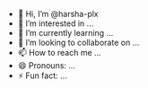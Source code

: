 - 👋 Hi, I’m @harsha-plx
- 👀 I’m interested in ...
- 🌱 I’m currently learning ...
- 💞️ I’m looking to collaborate on ...
- 📫 How to reach me ...
- 😄 Pronouns: ...
- ⚡ Fun fact: ...

<!---
harsha-plx/harsha-plx is a ✨ special ✨ repository because its `README.md` (this file) appears on your GitHub profile.
You can click the Preview link to take a look at your changes.
--->
